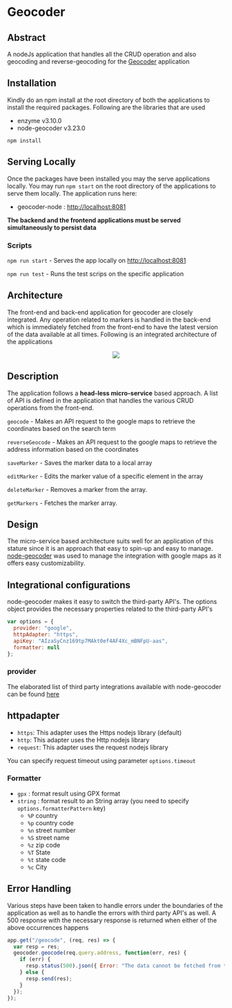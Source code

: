 # Geocoder

## Abstract

A nodeJs application that handles all the CRUD operation and also geocoding and reverse-geocoding for the [Geocoder](https://github.com/dhirajsriram/geocoder) application

## Installation

Kindly do an npm install at the root directory of both the applications to install the required packages. Following are the libraries that are used

- enzyme v3.10.0
- node-geocoder v3.23.0

```
npm install
```

## Serving Locally

Once the packages have been installed you may the serve applications locally. You may run `npm start` on the root directory of the applications to serve them locally. The application runs here:

- geocoder-node : [http://localhost:8081](http://localhost:8081)

**The backend and the frontend applications must be served simultaneously to persist data**

### Scripts

`npm run start` - Serves the app locally on [http://localhost:8081](http://localhost:8081)

`npm run test` - Runs the test scrips on the specific application

## Architecture

The front-end and back-end application for geocoder are closely integrated. Any operation related to markers is handled in the back-end which is immediately fetched from the front-end to have the latest version of the data available at all times. Following is an integrated architecture of the applications

<p align="center"><img src="/geocoder.png"></p>

## Description

The application follows a **head-less micro-service** based approach. A list of API is defined in the application that handles the various CRUD operations from the front-end.

`geocode` - Makes an API request to the google maps to retrieve the coordinates based on the search term

`reverseGeocode` - Makes an API request to the google maps to retrieve the address information based on the coordinates

`saveMarker` - Saves the marker data to a local array

`editMarker` - Edits the marker value of a specific element in the array

`deleteMarker` - Removes a marker from the array.

`getMarkers` - Fetches the marker array.

## Design

The micro-service based architecture suits well for an application of this stature since it is an approach that easy to spin-up and easy to manage. [node-geocoder](https://www.npmjs.com/package/node-geocoder) was used to manage the integration with google maps as it offers easy customizability.

## Integrational configurations

node-geocoder makes it easy to switch the third-party API's. The options object provides the necessary properties related to the third-party API's

```js
var options = {
  provider: "google",
  httpAdapter: "https",
  apiKey: "AIzaSyCnz169tp7MAkt0ef4AF4Xc_mBNFpU-aas",
  formatter: null
};
```

### provider

The elaborated list of third party integrations available with node-geocoder can be found [here](https://www.npmjs.com/package/node-geocoder)

## httpadapter

- `https`: This adapter uses the Https nodejs library (default)
- `http`: This adapter uses the Http nodejs library
- `request`: This adapter uses the request nodejs library

You can specify request timeout using parameter `options.timeout`

### Formatter

- `gpx` : format result using GPX format
- `string` : format result to an String array (you need to specify `options.formatterPattern` key)
  - `%P` country
  - `%p` country code
  - `%n` street number
  - `%S` street name
  - `%z` zip code
  - `%T` State
  - `%t` state code
  - `%c` City

## Error Handling

Various steps have been taken to handle errors under the boundaries of the application as well as to handle the errors with third party API's as well. A 500 response with the necessary response is returned when either of the above occurrences happens

```js
app.get("/geocode", (req, res) => {
  var resp = res;
  geocoder.geocode(req.query.address, function(err, res) {
    if (err) {
      resp.status(500).json({ Error: "The data cannot be fetched from the provider. Check your credentials and try again" });
    } else {
      resp.send(res);
    }
  });
});
```
